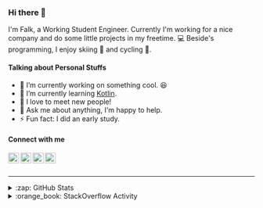 ### Hi there 👋

I'm Falk, a Working Student Engineer. Currently I'm working for a nice company and do some little projects in my freetime. :computer: Beside's programming, I enjoy skiing :ski: and cycling :bicyclist:.

#### Talking about Personal Stuffs

- 🔭 I’m currently working on something cool. :laughing:
- 🌱 I’m currently learning [Kotlin][kotlin].
- 👯 I love to meet new people!
- 💬 Ask me about anything, I'm happy to help.
- ⚡ Fun fact: I did an early study.

#### Connect with me

[<img align="left" alt="LinkedIn" width="22px" src="https://cdn.jsdelivr.net/npm/simple-icons@v3/icons/linkedin.svg" />][linkedin]
[<img align="left" alt="GitHub" width="22px" src="https://cdn.jsdelivr.net/npm/simple-icons@v3/icons/github.svg" />][github]
[<img align="left" alt="GitLab" width="22px" src="https://cdn.jsdelivr.net/npm/simple-icons@v3/icons/gitlab.svg" />][gitlab]
[<img align="left" alt="Stack Overflow" width="22px" src="https://cdn.jsdelivr.net/npm/simple-icons@v3/icons/stackoverflow.svg" />][stackoverflow]

<br />
<br />

---

<details>
  <summary>:zap: GitHub Stats</summary>
  
  [![Flaxel's github stats](https://github-readme-stats.vercel.app/api?username=flaxel&include_all_commits=true)][github]
</details>

<details>
  <summary>:orange_book: StackOverflow Activity</summary>
  
  <!-- STACKOVERFLOW:START -->
- [Answer by flaxel for Building docker image on Windows 10](https://stackoverflow.com/questions/63722525/building-docker-image-on-windows-10/63722833#63722833)
- [Answer by flaxel for Not found mongoexport in MongoDB 4.4.0 on Ubuntu 20.04 LTS](https://stackoverflow.com/questions/63721593/not-found-mongoexport-in-mongodb-4-4-0-on-ubuntu-20-04-lts/63722357#63722357)
- [Answer by flaxel for (Spring boot) How can I ignore some field from request body inside rest controller](https://stackoverflow.com/questions/63721761/spring-boot-how-can-i-ignore-some-field-from-request-body-inside-rest-controll/63722021#63722021)
- [Answer by flaxel for taskgated not restarting on mac catalina](https://stackoverflow.com/questions/63692325/taskgated-not-restarting-on-mac-catalina/63713083#63713083)
- [Answer by flaxel for Error when running gradle generated script running Kotlin Spring-Boot run](https://stackoverflow.com/questions/63711390/error-when-running-gradle-generated-script-running-kotlin-spring-boot-run/63712555#63712555)
<!-- STACKOVERFLOW:END -->
</details>

[stackoverflow]: https://stackoverflow.com/users/10951752/flaxel
[gitlab]: https://gitlab.com/flaxel
[github]: https://github.com/flaxel
[linkedin]: https://www.linkedin.com/in/falk-p-b457211a0/
[kotlin]: https://kotlinlang.org/
